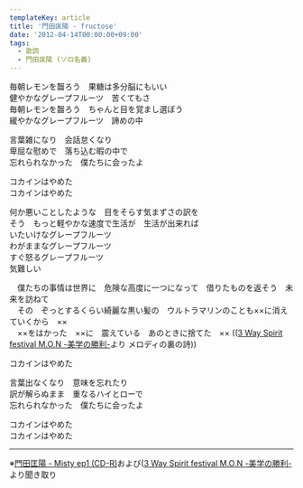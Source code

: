 ```yaml
---
templateKey: article
title: '門田匡陽 - fructose'
date: '2012-04-14T00:00:00+09:00'
tags:
  - 歌詞
  - 門田匡陽 (ソロ名義)
---
```

毎朝レモンを齧ろう　果糖は多分脳にもいい  
健やかなグレープフルーツ　苦くてもさ  
毎朝レモンを齧ろう　ちゃんと目を覚まし選ぼう  
緩やかなグレープフルーツ　諦めの中

言葉雑になり　会話怠くなり  
卑屈な慰めで　落ち込む暇の中で  
忘れられなかった　僕たちに会ったよ

コカインはやめた  
コカインはやめた

何か悪いことしたような　目をそらす気まずさの訳を  
そう　もっと軽やかな速度で生活が　生活が出来れば  
いたいけなグレープフルーツ  
わがままなグレープフルーツ  
すぐ怒るグレープフルーツ  
気難しい

　僕たちの事情は世界に　危険な高度に一つになって　借りたものを返そう　未来を訪ねて<br>
　その　ぞっとするくらい綺麗な黒い髪の　ウルトラマリンのことも××に消えていくから　××<br>
　××をはかった　××に　震えている　あのときに捨てた　×× (([3 Way Spirit festival M.O.N -美学の勝利-](/articles/2015-09-26-000000_1)より メロディの裏の詩))<br>

コカインはやめた

言葉出なくなり　意味を忘れたり  
訳が解らぬまま　重なるハイとローで  
忘れられなかった　僕たちに会ったよ

コカインはやめた  
コカインはやめた

---

※[門田匡陽 - Misty ep1 (CD-R)](/articles/2012-04-14-000001)および([3 Way Spirit festival M.O.N -美学の勝利-](/articles/2015-09-26-000000_1)より聞き取り
